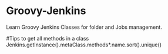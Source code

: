 # Groovy-Jenkins
Learn Groovy Jenkins  Classes for folder and Jobs management.

#Tips to get all methods in a class
Jenkins.getInstance().metaClass.methods*.name.sort().unique()
